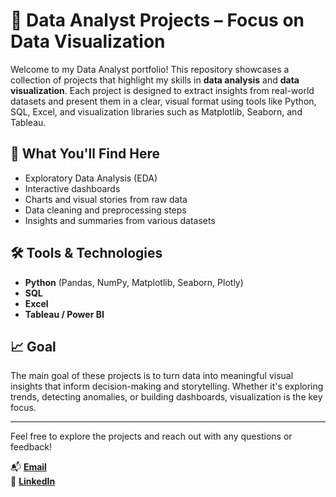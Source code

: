 # 🧠 Data Analyst Projects – Focus on Data Visualization

Welcome to my Data Analyst portfolio! This repository showcases a collection of projects that highlight my skills in **data analysis** and **data visualization**. Each project is designed to extract insights from real-world datasets and present them in a clear, visual format using tools like Python, SQL, Excel, and visualization libraries such as Matplotlib, Seaborn, and Tableau.

## 📌 What You'll Find Here

- Exploratory Data Analysis (EDA)
- Interactive dashboards
- Charts and visual stories from raw data
- Data cleaning and preprocessing steps
- Insights and summaries from various datasets

## 🛠️ Tools & Technologies

- **Python** (Pandas, NumPy, Matplotlib, Seaborn, Plotly)
- **SQL**
- **Excel**
- **Tableau / Power BI**

## 📈 Goal

The main goal of these projects is to turn data into meaningful visual insights that inform decision-making and storytelling. Whether it's exploring trends, detecting anomalies, or building dashboards, visualization is the key focus.

---

Feel free to explore the projects and reach out with any questions or feedback!

📬 [**Email**](andrewmendez519@gmail.com)<br>
🔗 [**LinkedIn**](linkedin.com/in/andrewmendezdata)
